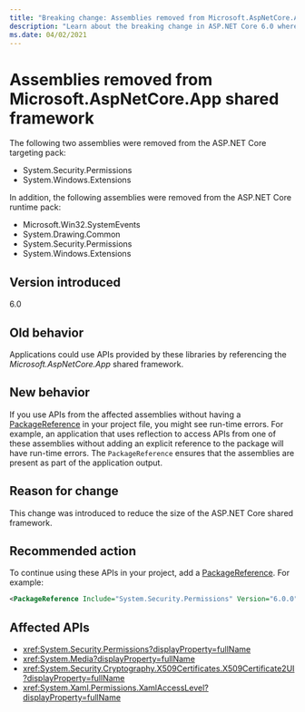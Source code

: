 ```yaml
---
title: "Breaking change: Assemblies removed from Microsoft.AspNetCore.App shared framework"
description: "Learn about the breaking change in ASP.NET Core 6.0 where some assemblies where removed from the Microsoft.AspNetCore.App shared framework."
ms.date: 04/02/2021
---
```

# Assemblies removed from Microsoft.AspNetCore.App shared framework

The following two assemblies were removed from the ASP.NET Core targeting pack:

- System.Security.Permissions
- System.Windows.Extensions

In addition, the following assemblies were removed from the ASP.NET Core runtime pack:

- Microsoft.Win32.SystemEvents
- System.Drawing.Common
- System.Security.Permissions
- System.Windows.Extensions

## Version introduced

6.0

## Old behavior

Applications could use APIs provided by these libraries by referencing the *Microsoft.AspNetCore.App* shared framework.

## New behavior

If you use APIs from the affected assemblies without having a [PackageReference](../../../project-sdk/msbuild-props.md#packagereference) in your project file, you might see run-time errors. For example, an application that uses reflection to access APIs from one of these assemblies without adding an explicit reference to the package will have run-time errors. The `PackageReference` ensures that the assemblies are present as part of the application output.

## Reason for change

This change was introduced to reduce the size of the ASP.NET Core shared framework.

## Recommended action

To continue using these APIs in your project, add a [PackageReference](../../../project-sdk/msbuild-props.md#packagereference). For example:

```xml
<PackageReference Include="System.Security.Permissions" Version="6.0.0" />
```

## Affected APIs

- <xref:System.Security.Permissions?displayProperty=fullName>
- <xref:System.Media?displayProperty=fullName>
- <xref:System.Security.Cryptography.X509Certificates.X509Certificate2UI?displayProperty=fullName>
- <xref:System.Xaml.Permissions.XamlAccessLevel?displayProperty=fullName>

<!--

## Category

ASP.NET Core

## Affected APIs

- `N:System.Security.Permissions`
- `N:System.Media`
- `N:System.Security.Cryptography.X509Certificates.X509Certificate2UI`
- `N:System.Xaml.Permissions.XamlAccessLevel`

-->
